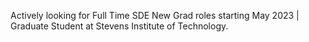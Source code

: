 Actively looking for Full Time SDE New Grad roles starting May 2023 | Graduate Student at Stevens Institute of Technology.
<!---
rahulsaikarlapudi/rahulsaikarlapudi is a ✨ special ✨ repository because its `README.md` (this file) appears on your GitHub profile.
You can click the Preview link to take a look at your changes.
--->
